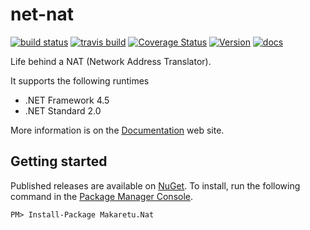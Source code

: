 # net-nat

[![build status](https://ci.appveyor.com/api/projects/status/github/richardschneider/net-nat?branch=master&svg=true)](https://ci.appveyor.com/project/richardschneider/net-nat) 
[![travis build](https://travis-ci.org/richardschneider/net-nat.svg?branch=master)](https://travis-ci.org/richardschneider/net-nat)
[![Coverage Status](https://coveralls.io/repos/richardschneider/net-nat/badge.svg?branch=master&service=github)](https://coveralls.io/github/richardschneider/net-nat?branch=master)
[![Version](https://img.shields.io/nuget/v/Ipfs.Core.svg)](https://www.nuget.org/packages/Ipfs.Core)
[![docs](https://cdn.rawgit.com/richardschneider/net-nat/master/doc/images/docs-latest-green.svg)](https://richardschneider.github.io/net-nat)

Life behind a NAT (Network Address Translator).

It supports the following runtimes

- .NET Framework 4.5
- .NET Standard 2.0

More information is on the [Documentation](https://richardschneider.github.io/net-nat/) web site.

## Getting started

Published releases are available on [NuGet](https://www.nuget.org/packages/Makaretu.Nat/).  To install, run the following command in the [Package Manager Console](https://docs.nuget.org/docs/start-here/using-the-package-manager-console).

    PM> Install-Package Makaretu.Nat
    
